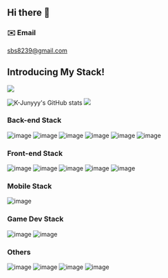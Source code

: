 ## Hi there 👋

### ✉️ Email
sbs8239@gmail.com

## Introducing My Stack!
<!--![Anurag's GitHub stats](https://github-readme-stats.vercel.app/api?username=shon5544&show_icons=true&theme=radical) -->
![](http://github-profile-summary-cards.vercel.app/api/cards/profile-details?username=shon5544&theme=nord_bright)
<!--![](http://github-profile-summary-cards.vercel.app/api/cards/repos-per-language?username=shon5544&theme=nord_bright) -->
![K-Junyyy's GitHub stats](https://github-readme-stats.vercel.app/api?username=shon5544&show_icons=true&theme=dracula)
![](http://github-profile-summary-cards.vercel.app/api/cards/stats?username=shon5544&theme=nord_bright)


### Back-end Stack
![image](https://img.shields.io/badge/Kotlin-7F52FF?style=flat-square&logo=Kotlin&logoColor=white) ![image](https://img.shields.io/badge/Java-4479A1?style=flat-square&logo=Java&logoColor=FF9E0F) ![image](https://img.shields.io/badge/Spring_boot-6DB33F?style=flat-square&logo=Spring-Boot&logoColor=white) ![image](https://img.shields.io/badge/JPA-68BC71?style=flat-square&logo=Server-Fault&logoColor=white) ![image](https://img.shields.io/badge/Spring_Data_JPA-68BC71?style=flat-square&logo=Server-Fault&logoColor=white) ![image](https://img.shields.io/badge/MySQL-4479A1?style=flat-square&logo=MySQL&logoColor=white)

### Front-end Stack
![image](https://img.shields.io/badge/HTML5-E34F26?style=flat-square&logo=Html5&logoColor=black) ![image](https://img.shields.io/badge/CSS3-1572B6?style=flat-square&logo=css3&logoColor=black) ![image](https://img.shields.io/badge/JavaScript-F7DF1E?style=flat-square&logo=JavaScript&logoColor=black) ![image](https://img.shields.io/badge/TypeScript-3178C6?style=flat-square&logo=TypeScript&logoColor=black) ![image](https://img.shields.io/badge/React-61DAFB?style=flat-square&logo=React&logoColor=black)

### Mobile Stack
![image](https://img.shields.io/badge/React_Native-61DAFB?style=flat-square&logo=React&logoColor=black)

### Game Dev Stack
![image](https://img.shields.io/badge/Unity-000000?style=flat-square&logo=Unity&logoColor=white) ![image](https://img.shields.io/badge/C_sharp-239120?style=flat-square&logo=CSharp&logoColor=white)

### Others
![image](https://img.shields.io/badge/C-A8B9CC?style=flat-square&logo=C&logoColor=white) ![image](https://img.shields.io/badge/C++-00599C?style=flat-square&logo=c%2B%2B&logoColor=white) ![image](https://img.shields.io/badge/Python-3776AB?style=flat-square&logo=Python&logoColor=white) ![image](https://img.shields.io/badge/Qt-41CD52?style=flat-square&logo=Qt&logoColor=white)



<!--
**shon5544/shon5544** is a ✨ _special_ ✨ repository because its `README.md` (this file) appears on your GitHub profile.

Here are some ideas to get you started:

- 🔭 I’m currently working on ...
- 🌱 I’m currently learning ...
- 👯 I’m looking to collaborate on ...
- 🤔 I’m looking for help with ...
- 💬 Ask me about ...
- 📫 How to reach me: ...
- 😄 Pronouns: ...
- ⚡ Fun fact: ...
-->
